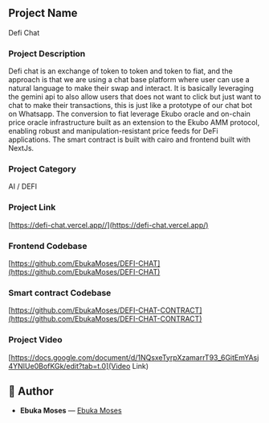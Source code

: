 ## Project Name
Defi Chat

### Project Description
Defi chat is an exchange of token to token and token to fiat, and the approach is that we are using a chat base platform where user can use a natural language to make their swap and interact. It is basically leveraging the gemini api to also allow users that does not want to click but just want to chat to make their transactions, this is just like a prototype of our chat bot on Whatsapp. The conversion to fiat leverage Ekubo oracle and on-chain price oracle infrastructure built as an extension to the Ekubo AMM protocol, enabling robust and manipulation-resistant price feeds for DeFi applications. The smart contract is built with cairo and frontend built with NextJs.

### Project Category
AI / DEFI

### Project Link
[https://defi-chat.vercel.app//](https://defi-chat.vercel.app/)

### Frontend Codebase
[https://github.com/EbukaMoses/DEFI-CHAT](https://github.com/EbukaMoses/DEFI-CHAT)

### Smart contract Codebase
[https://github.com/EbukaMoses/DEFI-CHAT-CONTRACT](https://github.com/EbukaMoses/DEFI-CHAT-CONTRACT)

### Project Video
[https://docs.google.com/document/d/1NQsxeTyrpXzamarrT93_6GitEmYAsj4YNIUe0BofKGk/edit?tab=t.0](Video Link)

## 👤 Author

- **Ebuka Moses** — [Ebuka Moses](https://github.com/Ebukamoses)
<!-- - **Cecilia Orji** — [@vivcis](http://github.com/vivcis) -->